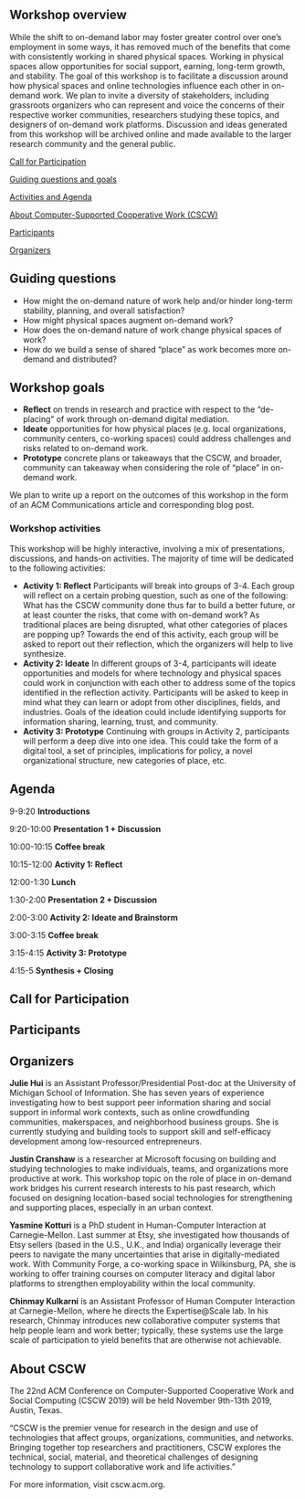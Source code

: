 
## Workshop overview

While the shift to on-demand labor may foster greater control over one’s employment in some ways, it has removed much of the benefits that come with consistently working in shared physical spaces. Working in physical spaces allow opportunities for social support, earning, long-term growth, and stability. The goal of this workshop is to facilitate a discussion around how physical spaces and online technologies influence each other in on-demand work. We plan to invite a diversity of stakeholders, including grassroots organizers who can represent and voice the concerns of their respective worker communities, researchers studying these topics, and designers of on-demand work platforms. Discussion and ideas generated from this workshop will be archived online and made available to the larger research community and the general public. 

<a href="#participate">Call for Participation</a>  

<a href="#info">Guiding questions and goals</a>  

<a href="#schedule">Activities and Agenda</a>  

<a href="#cscw">About Computer-Supported Cooperative Work (CSCW)</a>  

<a href="#participants">Participants</a>  

<a href="#organizers">Organizers</a>  

<div id="info"></div>
  
## Guiding questions

- How might the on-demand nature of work help and/or hinder long-term stability, planning, and overall satisfaction?
- How might physical spaces augment on-demand work? 
- How does the on-demand nature of work change physical spaces of work? 
- How do we build a sense of shared “place” as work becomes more on-demand and distributed?

## Workshop goals

- **Reflect** on trends in research and practice with respect to the “de-placing” of work through on-demand digital mediation. 
- **Ideate** opportunities for how physical places (e.g. local organizations, community centers, co-working spaces) could address challenges and risks related to on-demand work.
- **Prototype** concrete plans or takeaways that the CSCW, and broader, community can takeaway when considering the role of “place” in on-demand work. 

We plan to write up a report on the outcomes of this workshop in the form of an ACM Communications article and corresponding blog post.



<div id="schedule"></div>

### Workshop activities

This workshop will be highly interactive, involving a mix of presentations, discussions, and hands-on activities. The majority of time will be dedicated to the following activities:  

- **Activity 1: Reflect** Participants will break into groups of 3-4. Each group will reflect on a certain probing question, such as one of the following: What has the CSCW community done thus far to build a better future, or at least counter the risks, that come with on-demand work? As traditional places are being disrupted, what other categories of places are popping up? Towards the end of this activity, each group will be asked to report out their reflection, which the organizers will help to live synthesize.
- **Activity 2: Ideate** In different groups of 3-4, participants will ideate opportunities and models for where technology and physical spaces could work in conjunction with each other to address some of the topics identified in the reflection activity. Participants will be asked to keep in mind what they can learn or adopt from other disciplines, fields, and industries. Goals of the ideation could include identifying supports for information sharing, learning, trust, and community.
- **Activity 3: Prototype** Continuing with groups in Activity 2, participants will perform a deep dive into one idea. This could take the form of a digital tool, a set of principles, implications for policy, a novel organizational structure, new categories of place, etc.


## Agenda

9-9:20 **Introductions**  

9:20-10:00 **Presentation 1 + Discussion**  

10:00-10:15 **Coffee break**  

10:15-12:00 **Activity 1: Reflect**  

12:00-1:30 **Lunch**  

1:30-2:00 **Presentation 2 + Discussion**  

2:00-3:00 **Activity 2: Ideate and Brainstorm**  

3:00-3:15 **Coffee break**  

3:15-4:15 **Activity 3: Prototype** 

4:15-5 **Synthesis + Closing**

<div id="participate"></div>

## Call for Participation

<div id ="participants"></div>

## Participants

<div id="Organizers"></div>

## Organizers

**Julie Hui** is an Assistant Professor/Presidential Post-doc at the University of Michigan School of Information. She has seven years of experience investigating how to best support peer information sharing and social support in informal work contexts, such as online crowdfunding communities, makerspaces, and neighborhood business groups. She is currently studying and building tools to support skill and self-efficacy development among low-resourced entrepreneurs.  

**Justin Cranshaw** is a researcher at Microsoft focusing on building and studying technologies to make individuals, teams, and organizations more productive at work. This workshop topic on the role of place in on-demand work bridges his current research interests to his past research, which focused on designing location-based social technologies for strengthening and supporting places, especially in an urban context.   

**Yasmine Kotturi** is a PhD student in Human-Computer Interaction at Carnegie-Mellon. Last summer at Etsy, she investigated how thousands of Etsy sellers (based in the U.S., U.K., and India) organically leverage their peers to navigate the many uncertainties that arise in digitally-mediated work. With Community Forge, a co-working space in Wilkinsburg, PA, she is working to offer training courses on computer literacy and digital labor platforms to strengthen employability within the local community.   

**Chinmay Kulkarni** is an Assistant Professor of Human Computer Interaction at Carnegie-Mellon, where he directs the Expertise@Scale lab. In his research, Chinmay introduces new collaborative computer systems that help people learn and work better; typically, these systems use the large scale of participation to yield benefits that are otherwise not achievable. 

<div id="cscw"></div>
  
## About CSCW
  
The 22nd ACM Conference on Computer-Supported Cooperative Work and Social Computing (CSCW 2019) will be held November 9th-13th 2019, Austin, Texas.

“CSCW is the premier venue for research in the design and use of technologies that affect groups, organizations, communities, and networks. Bringing together top researchers and practitioners, CSCW explores the technical, social, material, and theoretical challenges of designing technology to support collaborative work and life activities.”

For more information, visit cscw.acm.org.
  

